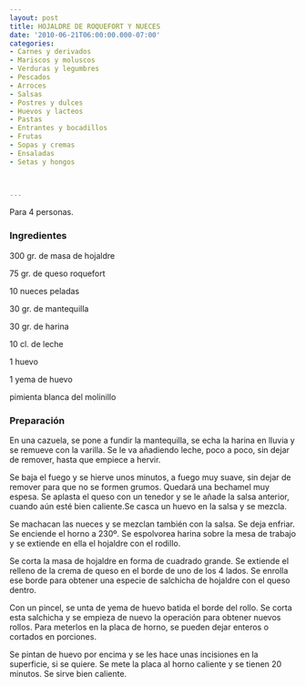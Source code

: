 ```yaml
---
layout: post
title: HOJALDRE DE ROQUEFORT Y NUECES
date: '2010-06-21T06:00:00.000-07:00'
categories:
- Carnes y derivados
- Mariscos y moluscos
- Verduras y legumbres
- Pescados
- Arroces
- Salsas
- Postres y dulces
- Huevos y lacteos
- Pastas
- Entrantes y bocadillos
- Frutas
- Sopas y cremas
- Ensaladas
- Setas y hongos
 


---
```


Para 4 personas.

<h3>Ingredientes</h3>

300 gr. de masa de hojaldre

75 gr. de queso roquefort

10 nueces peladas

30 gr. de mantequilla

30 gr. de harina

10 cl. de leche

1 huevo

1 yema de huevo

pimienta blanca del molinillo

<h3>Preparación</h3>

En una cazuela, se pone a fundir la mantequilla, se echa la harina en lluvia y se remueve con la varilla. Se le va añadiendo leche, poco a poco, sin dejar de remover, hasta que empiece a hervir.

Se baja el fuego y se hierve unos minutos, a fuego muy suave, sin dejar de remover para que no se formen grumos. Quedará una bechamel muy espesa. Se aplasta el queso con un tenedor y se le añade la salsa anterior, cuando aún esté bien caliente.Se casca un huevo en la salsa y se mezcla.

Se machacan las nueces y se mezclan también con la salsa. Se deja enfriar. Se enciende el horno a 230&ordm;. Se espolvorea harina sobre la mesa de trabajo y se extiende en ella el hojaldre con el rodillo.

Se corta la masa de hojaldre en forma de cuadrado grande. Se extiende el relleno de la crema de queso en el borde de uno de los 4 lados. Se enrolla ese borde para obtener una especie de salchicha de hojaldre con el queso dentro.

Con un pincel, se unta de yema de huevo batida el borde del rollo. Se corta esta salchicha y se empieza de nuevo la operación para obtener nuevos rollos. Para meterlos en la placa de horno, se pueden dejar enteros o cortados en porciones.

Se pintan de huevo por encima y se les hace unas incisiones en la superficie, si se quiere. Se mete la placa al horno caliente y se tienen 20 minutos. Se sirve bien caliente.

